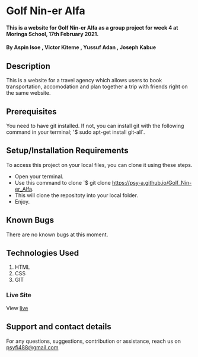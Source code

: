 # Golf Nin-er Alfa
#### This is a website for Golf Nin-er Alfa as a group project for week 4 at Moringa School, 17th February 2021.
#### By **Aspin Isoe** , **Victor Kiteme** , **Yussuf Adan** , **Joseph Kabue**
## Description
This is a website for a travel agency which allows users to book transportation, accomodation and plan together a trip with friends right on the same website.
## Prerequisites
You need to have git installed.
If not, you can install git with the following command in your terminal; '$ sudo apt-get install git-all`.
## Setup/Installation Requirements
To access this project on your local files, you can clone it using these steps.
* Open your terminal.
* Use this command to clone `$ git clone https://psy-a.github.io/Golf_Nin-er_Alfa.
* This will clone the repositoty into your local folder.
* Enjoy.
## Known Bugs
There are no known bugs at this moment.
## Technologies Used
1. HTML
2. CSS
3. GIT
### Live Site
View [live](https://psy-a.github.io/Golf_Nin-er_Alfa/)
## Support and contact details
For any questions, suggestions, contribution or assistance, reach us on psyfi488@gmail.com
